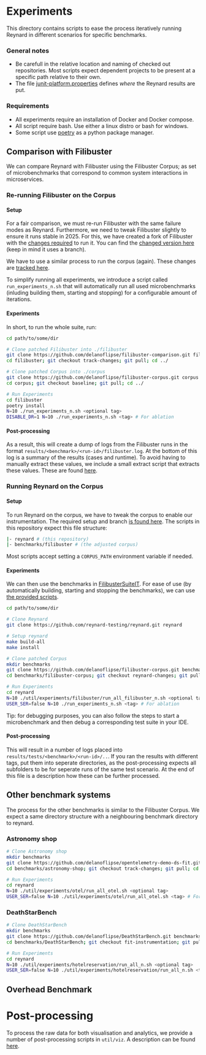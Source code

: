 # Experiments

This directory contains scripts to ease the process iteratively running Reynard in different scenarios for specific benchmarks.

### General notes

- Be carefull in the relative location and naming of checked out repositories. Most scripts expect dependent projects to be present at a specific path relative to their own.
- The file [junit-platform.properties](/lib/src/test/resources/junit-platform.properties) defines _where_ the Reynard results are put.

### Requirements

- All experiments require an installation of Docker and Docker compose.
- All script require bash. Use either a linux distro or bash for windows.
- Some script use [poetry](https://python-poetry.org/) as a python package manager.

## Comparison with Filibuster

We can compare Reynard with Filibuster using the Filibuster Corpus; as set of microbenchmarks that correspond to common system interactions in microservices.

### Re-running Filibuster on the Corpus

#### Setup

For a fair comparison, we must re-run Filibuster with the same failure modes as Reynard.
Furthermore, we need to tweak Filibuster slightly to ensure it runs stable in 2025.
For this, we have created a fork of Filibuster with the [changes required](https://github.com/delanoflipse/filibuster-comparison/pull/1) to run it.
You can find the [changed version here](https://github.com/delanoflipse/filibuster-comparison/tree/track-changes) (keep in mind it uses a branch).

We have to use a similar process to run the corpus (again). These changes are [tracked here](https://github.com/delanoflipse/filibuster-corpus/pull/3).

To simplify running all experiments, we introduce a script called `run_experiments_n.sh` that will automatically run all used microbenchmarks (inluding building them, starting and stopping) for a configurable amount of iterations.

#### Experiments

In short, to run the whole suite, run:

```sh
cd path/to/some/dir

# Clone patched Filibuster into ./filibuster
git clone https://github.com/delanoflipse/filibuster-comparison.git filibuster
cd filibuster; git checkout track-changes; git pull; cd ../

# Clone patched Corpus into ./corpus
git clone https://github.com/delanoflipse/filibuster-corpus.git corpus
cd corpus; git checkout baseline; git pull; cd ../

# Run Experiments
cd filibuster
poetry install
N=10 ./run_experiments_n.sh <optional tag>
DISABLE_DR=1 N=10 ./run_experiments_n.sh <tag> # For ablation
```

#### Post-processing

As a result, this will create a dump of logs from the Filibuster runs in the format `results/<benchmark>/<run-id>/filibuster.log`.
At the bottom of this log is a summary of the results (cases and runtime). To avoid having to manually extract these values, we include a small extract script that extracts these values. These are found [here](./filibuster/extract/).

### Running Reynard on the Corpus

#### Setup

To run Reynard on the corpus, we have to tweak the corpus to enable our instrumentation.
The required setup and branch [is found here](https://github.com/delanoflipse/filibuster-corpus/pull/7).
The scripts in this repository expect this file structure:

```sh
|- reynard # (this repository)
|- benchmarks/filibuster # (the adjusted corpus)
```

Most scripts accept setting a `CORPUS_PATH` environment variable if needed.

#### Experiments

We can then use the benchmarks in [FilibusterSuiteIT](/lib/src/test/java/dev/reynard/junit/integration/FilibusterSuiteIT.java).
For ease of use (by automatically building, starting and stopping the benchmarks), we can use [the provided scripts](./filibuster/).

```sh
cd path/to/some/dir

# Clone Reynard
git clone https://github.com/reynard-testing/reynard.git reynard

# Setup reynard
make build-all
make install

# Clone patched Corpus
mkdir benchmarks
git clone https://github.com/delanoflipse/filibuster-corpus.git benchmarks/filibuster-corpus
cd benchmarks/filibuster-corpus; git checkout reynard-changes; git pull; cd ../../

# Run Experiments
cd reynard
N=10 ./util/experiments/filibuster/run_all_filibuster_n.sh <optional tag>
USER_SER=false N=10 ./run_experiments_n.sh <tag> # For ablation
```

Tip: for debugging purposes, you can also follow the steps to start a microbenchmark and then debug a corresponding test suite in your IDE.

#### Post-processing

This will result in a number of logs placed into `results/tests/<benchmark>/<run-id>/..`.
If you ran the results with different tags, put them into seperate directories, as the post-processing expects all subfolders to be for seperate runs of the same test scenario.
At the end of this file is a description how these can be further processed.

## Other benchmark systems

The process for the other benchmarks is similar to the Filibuster Corpus.
We expect a same directory structure with a neighbouring benchmark directory to reynard.

### Astronomy shop

```sh
# Clone Astronomy shop
mkdir benchmarks
git clone https://github.com/delanoflipse/opentelemetry-demo-ds-fit.git benchmarks/astronomy-shop
cd benchmarks/astronomy-shop; git checkout track-changes; git pull; cd ../../

# Run Experiments
cd reynard
N=10 ./util/experiments/otel/run_all_otel.sh <optional tag>
USER_SER=false N=10 ./util/experiments/otel/run_all_otel.sh <tag> # For ablation
```

### DeathStarBench

```sh
# Clone DeathStarBench
mkdir benchmarks
git clone https://github.com/delanoflipse/DeathStarBench.git benchmarks/DeathStarBench
cd benchmarks/DeathStarBench; git checkout fit-instrumentation; git pull; cd ../../

# Run Experiments
cd reynard
N=10 ./util/experiments/hotelreservation/run_all_n.sh <optional tag>
USER_SER=false N=10 ./util/experiments/hotelreservation/run_all_n.sh <tag> # For ablation
```

## Overhead Benchmark

# Post-processing

To process the raw data for both visualisation and analytics, we provide a number of post-processing scripts in `util/viz`.
A description can be found [here](../viz/README.md).
